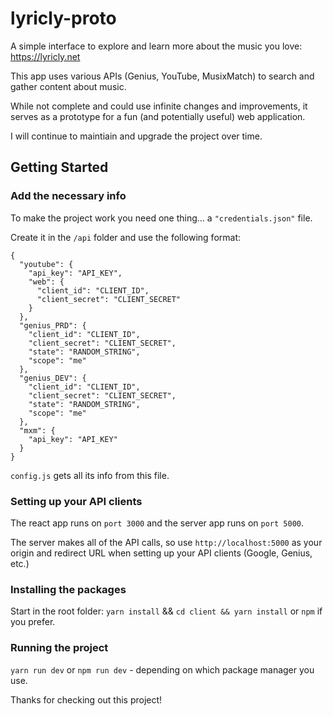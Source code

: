 # lyricly-proto
A simple interface to explore and learn more about the music you love: https://lyricly.net

This app uses various APIs (Genius, YouTube, MusixMatch) to search and gather content about music.

While not complete and could use infinite changes and improvements, it serves as a prototype for a fun (and potentially useful) web application.

I will continue to maintiain and upgrade the project over time.

## Getting Started
### Add the necessary info

To make the project work you need one thing... a `"credentials.json"` file.

Create it in the `/api` folder and use the following format:

```
{
  "youtube": {
    "api_key": "API_KEY",
    "web": {
      "client_id": "CLIENT_ID",
      "client_secret": "CLIENT_SECRET"
    }
  },
  "genius_PRD": {
    "client_id": "CLIENT_ID",
    "client_secret": "CLIENT_SECRET",
    "state": "RANDOM_STRING",
    "scope": "me"
  },
  "genius_DEV": {
    "client_id": "CLIENT_ID",
    "client_secret": "CLIENT_SECRET",
    "state": "RANDOM_STRING",
    "scope": "me"
  },
  "mxm": {
    "api_key": "API_KEY"
  }
}
```

`config.js` gets all its info from this file.

### Setting up your API clients

The react app runs on `port 3000` and the server app runs on `port 5000`.

The server makes all of the API calls, so use `http://localhost:5000` as your origin and redirect URL when setting up your API clients (Google, Genius, etc.)

### Installing the packages
Start in the root folder: `yarn install` && `cd client && yarn install` or `npm` if you prefer.

### Running the project
`yarn run dev` or `npm run dev` - depending on which package manager you use.

Thanks for checking out this project!
